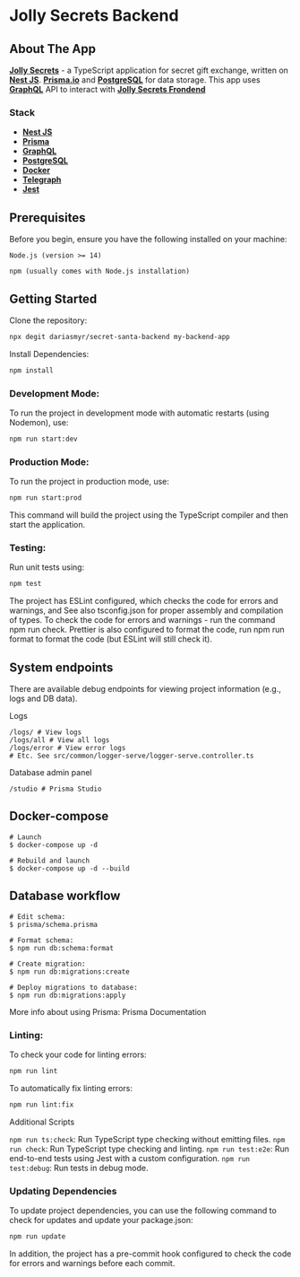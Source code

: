 # Jolly Secrets Backend

## About The App

[**Jolly Secrets**](https://jollysecrets-api.uxna.me/graphql) - a TypeScript application for secret gift exchange, written on [**Nest JS**](https://nestjs.com/). [**Prisma.io**](https://www.prisma.io/) and [**PostgreSQL**](https://www.postgresql.org/) for data storage. This app uses [**GraphQL**](https://graphql.org/) API to interact with [**Jolly Secrets Frondend**](https://github.com/dariasmyr/secret-santa-frontend)

### Stack

- [**Nest JS**](https://nestjs.com/)
- [**Prisma**](https://www.prisma.io/)
- [**GraphQL**](https://graphql.org/)
- [**PostgreSQL**](https://www.postgresql.org/)
- [**Docker**](https://www.docker.com/)
- [**Telegraph**](https://telegra.ph/)
- [**Jest**](https://jestjs.io/)

## Prerequisites
Before you begin, ensure you have the following installed on your machine:

`Node.js (version >= 14)`

`npm (usually comes with Node.js installation)`

## Getting Started

Clone the repository:

```bash
npx degit dariasmyr/secret-santa-backend my-backend-app
```

Install Dependencies:

```bash
npm install
```

### Development Mode:

To run the project in development mode with automatic restarts (using Nodemon), use:

```bash
npm run start:dev
```

### Production Mode:

To run the project in production mode, use:

```bash
npm run start:prod
```

This command will build the project using the TypeScript compiler and then start the application.

### Testing:

Run unit tests using:

```bash
npm test
```
The project has ESLint configured, which checks the code for errors and warnings, and See also tsconfig.json for proper assembly and compilation of types. To check the code for errors and warnings - run the command npm run check. Prettier is also configured to format the code, run npm run format to format the code (but ESLint will still check it).

## System endpoints
There are available debug endpoints for viewing project information (e.g., logs and DB data).

Logs
```shell
/logs/ # View logs
/logs/all # View all logs
/logs/error # View error logs
# Etc. See src/common/logger-serve/logger-serve.controller.ts
```

Database admin panel
```shell
/studio # Prisma Studio
```

## Docker-compose
```shell
# Launch
$ docker-compose up -d

# Rebuild and launch
$ docker-compose up -d --build
```

## Database workflow
```shell
# Edit schema: 
$ prisma/schema.prisma

# Format schema: 
$ npm run db:schema:format

# Create migration: 
$ npm run db:migrations:create

# Deploy migrations to database: 
$ npm run db:migrations:apply
```
More info about using Prisma: Prisma Documentation

### Linting:

To check your code for linting errors:

```bash
npm run lint
```

To automatically fix linting errors:

```bash
npm run lint:fix
```

Additional Scripts

`npm run ts:check`: Run TypeScript type checking without emitting files.
`npm run check`: Run TypeScript type checking and linting.
`npm run test:e2e`: Run end-to-end tests using Jest with a custom configuration.
`npm run test:debug`: Run tests in debug mode.

### Updating Dependencies
To update project dependencies, you can use the following command to check for updates and update your package.json:

```bash
npm run update
```

In addition, the project has a pre-commit hook configured to check the code for errors and warnings before each commit.
